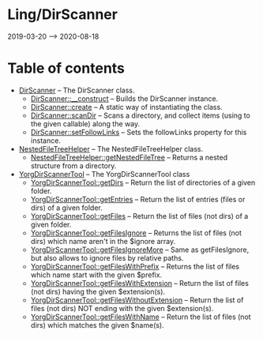 Ling/DirScanner
================
2019-03-20 --> 2020-08-18




Table of contents
===========

- [DirScanner](https://github.com/lingtalfi/DirScanner/blob/master/doc/api/Ling/DirScanner/DirScanner.md) &ndash; The DirScanner class.
    - [DirScanner::__construct](https://github.com/lingtalfi/DirScanner/blob/master/doc/api/Ling/DirScanner/DirScanner/__construct.md) &ndash; Builds the DirScanner instance.
    - [DirScanner::create](https://github.com/lingtalfi/DirScanner/blob/master/doc/api/Ling/DirScanner/DirScanner/create.md) &ndash; A static way of instantiating the class.
    - [DirScanner::scanDir](https://github.com/lingtalfi/DirScanner/blob/master/doc/api/Ling/DirScanner/DirScanner/scanDir.md) &ndash; Scans a directory, and collect items (using to the given callable) along the way.
    - [DirScanner::setFollowLinks](https://github.com/lingtalfi/DirScanner/blob/master/doc/api/Ling/DirScanner/DirScanner/setFollowLinks.md) &ndash; Sets the followLinks property for this instance.
- [NestedFileTreeHelper](https://github.com/lingtalfi/DirScanner/blob/master/doc/api/Ling/DirScanner/NestedFileTreeHelper.md) &ndash; The NestedFileTreeHelper class.
    - [NestedFileTreeHelper::getNestedFileTree](https://github.com/lingtalfi/DirScanner/blob/master/doc/api/Ling/DirScanner/NestedFileTreeHelper/getNestedFileTree.md) &ndash; Returns a nested structure from a directory.
- [YorgDirScannerTool](https://github.com/lingtalfi/DirScanner/blob/master/doc/api/Ling/DirScanner/YorgDirScannerTool.md) &ndash; The YorgDirScannerTool class
    - [YorgDirScannerTool::getDirs](https://github.com/lingtalfi/DirScanner/blob/master/doc/api/Ling/DirScanner/YorgDirScannerTool/getDirs.md) &ndash; Return the list of directories of a given folder.
    - [YorgDirScannerTool::getEntries](https://github.com/lingtalfi/DirScanner/blob/master/doc/api/Ling/DirScanner/YorgDirScannerTool/getEntries.md) &ndash; Return the list of entries (files or dirs) of a given folder.
    - [YorgDirScannerTool::getFiles](https://github.com/lingtalfi/DirScanner/blob/master/doc/api/Ling/DirScanner/YorgDirScannerTool/getFiles.md) &ndash; Return the list of files (not dirs) of a given folder.
    - [YorgDirScannerTool::getFilesIgnore](https://github.com/lingtalfi/DirScanner/blob/master/doc/api/Ling/DirScanner/YorgDirScannerTool/getFilesIgnore.md) &ndash; Returns the list of files (not dirs) which name aren't in the $ignore array.
    - [YorgDirScannerTool::getFilesIgnoreMore](https://github.com/lingtalfi/DirScanner/blob/master/doc/api/Ling/DirScanner/YorgDirScannerTool/getFilesIgnoreMore.md) &ndash; Same as getFilesIgnore, but also allows to ignore files by relative paths.
    - [YorgDirScannerTool::getFilesWithPrefix](https://github.com/lingtalfi/DirScanner/blob/master/doc/api/Ling/DirScanner/YorgDirScannerTool/getFilesWithPrefix.md) &ndash; Returns the list of files which name start with the given $prefix.
    - [YorgDirScannerTool::getFilesWithExtension](https://github.com/lingtalfi/DirScanner/blob/master/doc/api/Ling/DirScanner/YorgDirScannerTool/getFilesWithExtension.md) &ndash; Return the list of files (not dirs) having the given $extension(s).
    - [YorgDirScannerTool::getFilesWithoutExtension](https://github.com/lingtalfi/DirScanner/blob/master/doc/api/Ling/DirScanner/YorgDirScannerTool/getFilesWithoutExtension.md) &ndash; Return the list of files (not dirs) NOT ending with the given $extension(s).
    - [YorgDirScannerTool::getFilesWithName](https://github.com/lingtalfi/DirScanner/blob/master/doc/api/Ling/DirScanner/YorgDirScannerTool/getFilesWithName.md) &ndash; Return the list of files (not dirs) which matches the given $name(s).




